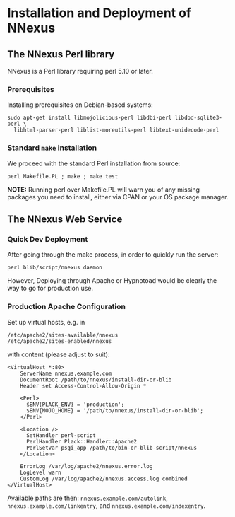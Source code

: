 # Installation and Deployment of NNexus

## The NNexus Perl library

NNexus is a Perl library requiring perl 5.10 or later.

### Prerequisites

Installing prerequisites on Debian-based systems:
```
sudo apt-get install libmojolicious-perl libdbi-perl libdbd-sqlite3-perl \
  libhtml-parser-perl liblist-moreutils-perl libtext-unidecode-perl
```
### Standard ```make``` installation

We proceed with the standard Perl installation from source:
```
perl Makefile.PL ; make ; make test
```
**NOTE:** Running perl over Makefile.PL will warn you of any missing packages you need to install, 
either via CPAN or your OS package manager.

## The NNexus Web Service

### Quick Dev Deployment
After going through the make process, in order to quickly run the server:
```
perl blib/script/nnexus daemon
```

However, Deploying through Apache or Hypnotoad would be clearly the way to go for production use.

### Production Apache Configuration

Set up virtual hosts, e.g. in
```
/etc/apache2/sites-available/nnexus 
/etc/apache2/sites-enabled/nnexus 
```

with content (please adjust to suit):

```
<VirtualHost *:80>
    ServerName nnexus.example.com 
    DocumentRoot /path/to/nnexus/install-dir-or-blib
    Header set Access-Control-Allow-Origin *

    <Perl>
      $ENV{PLACK_ENV} = 'production';
      $ENV{MOJO_HOME} = '/path/to/nnexus/install-dir-or-blib';
    </Perl>

    <Location />
      SetHandler perl-script
      PerlHandler Plack::Handler::Apache2
      PerlSetVar psgi_app /path/to/bin-or-blib-script/nnexus
    </Location>

    ErrorLog /var/log/apache2/nnexus.error.log
    LogLevel warn
    CustomLog /var/log/apache2/nnexus.access.log combined
</VirtualHost>
```

Available paths are then: `nnexus.example.com/autolink`, `nnexus.example.com/linkentry`, and `nnexus.example.com/indexentry`.
